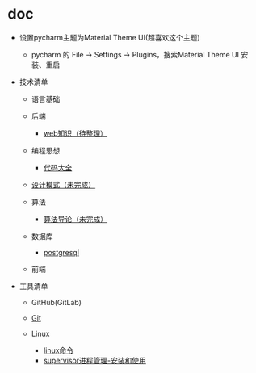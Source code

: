 # doc

- 设置pycharm主题为Material Theme UI(超喜欢这个主题)
    - pycharm 的 File -> Settings -> Plugins，搜索Material Theme UI 安装、重启

- 技术清单
   - 语言基础
   - 后端
      - [web知识（待整理）](后端/web知识.md)

   - 编程思想
      - [代码大全](编程思想/代码大全/代码大全.md)
   
   - [设计模式（未完成）](设计模式.md)
   
   - 算法
      - [算法导论（未完成）](算法/算法导论.md)
   
   - 数据库
      - [postgresql](数据库/postgresql.md)
   
   - 前端

- 工具清单
   
   - GitHub(GitLab)
   
   - [Git](Git/Git.md)
   
   - Linux
      - [linux命令](Linux/linux命令.md)
      - [supervisor进程管理-安装和使用](Linux/supervisor.md)
